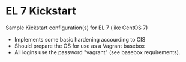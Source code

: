 # EL 7 Kickstart
Sample Kickstart configuration(s) for EL 7 (like CentOS 7)

* Implements some basic hardening accourding to CIS
* Should prepare the OS for use as a Vagrant basebox
* All logins use the password "vagrant" (see basebox requirements).
